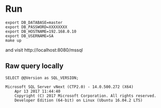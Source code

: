 # Run


```
export DB_DATABASE=master
export DB_PASSWORD=XXXXXXXX
export DB_HOSTNAME=192.168.0.10
export DB_USERNAME=SA
make up 
```

and visit http://localhost:8080/mssql

## Raw query locally

```
SELECT @@Version as SQL_VERSION;

Microsoft SQL Server vNext (CTP2.0) - 14.0.500.272 (X64) 
	Apr 13 2017 11:44:40 
	Copyright (C) 2017 Microsoft Corporation. All rights reserved.
	Developer Edition (64-bit) on Linux (Ubuntu 16.04.2 LTS)
```